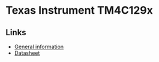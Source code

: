 
# Texas Instrument TM4C129x

## Links

* [General information](http://www.ti.com/product/tm4c1294ncpdt)
* [Datasheet](http://www.ti.com/lit/ds/symlink/tm4c1294ncpdt.pdf)


